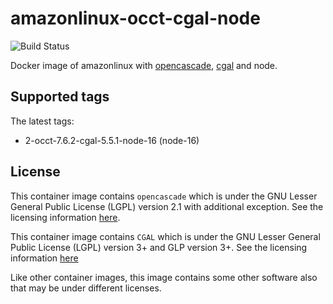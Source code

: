 # amazonlinux-occt-cgal-node

![Build Status](https://github.com/Michsior14/amazonlinux-occt-cgal-node/actions/workflows/build-and-publish.yml/badge.svg)

Docker image of amazonlinux with [opencascade](https://git.dev.opencascade.org/gitweb/?p=occt.git), [cgal](https://github.com/CGAL/cgal) and node.

## Supported tags

The latest tags:

- 2-occt-7.6.2-cgal-5.5.1-node-16 (node-16)

## License

This container image contains `opencascade` which is under the GNU Lesser General
Public License (LGPL) version 2.1 with additional exception. See the licensing
information [here](https://www.opencascade.com/content/licensing).

This container image contains `CGAL` which is under the GNU Lesser General
Public License (LGPL) version 3+ and GLP version 3+. See the licensing
information [here](https://www.cgal.org/license.html)

Like other container images, this image contains some other software also that may
be under different licenses.

